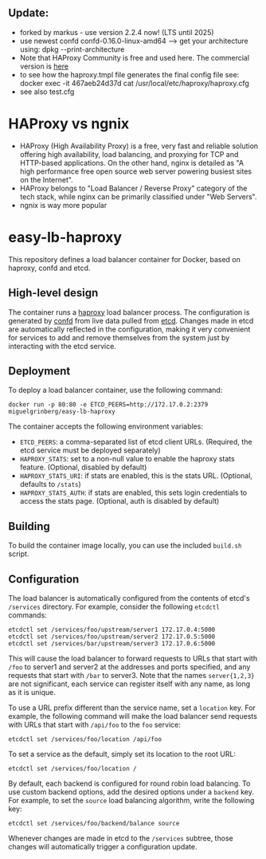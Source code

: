 ## Update:

* forked by markus - use version 2.2.4 now! (LTS until 2025)
* use newest confd confd-0.16.0-linux-amd64  --> get your architecture using: dpkg --print-architecture
* Note that HAProxy Community is free and used here. The commercial version is [here](https://www.haproxy.com/de/products/community-vs-enterprise-edition/)
* to see how the haproxy.tmpl file generates the final config file see:  docker exec -it 467aeb24d37d cat /usr/local/etc/haproxy/haproxy.cfg
* see also test.cfg

# HAProxy vs ngnix
* HAProxy (High Availability Proxy) is a free, very fast and reliable solution offering high availability, load balancing, and proxying for TCP and HTTP-based applications. On the other hand, nginx is detailed as "A high performance free open source web server powering busiest sites on the Internet".
* HAProxy belongs to "Load Balancer / Reverse Proxy" category of the tech stack, while nginx can be primarily classified under "Web Servers".
* ngnix is way more popular


# easy-lb-haproxy

This repository defines a load balancer container for Docker, based on haproxy, confd and etcd.

## High-level design

The container runs a [haproxy](http://www.haproxy.org/) load balancer process. The configuration is generated by [confd](https://github.com/kelseyhightower/confd) from live data pulled from [etcd](https://github.com/coreos/etcd). Changes made in etcd are automatically reflected in the configuration, making it very convenient for services to add and remove themselves from the system just by interacting with the etcd service.

## Deployment

To deploy a load balancer container, use the following command:

    docker run -p 80:80 -e ETCD_PEERS=http://172.17.0.2:2379 miguelgrinberg/easy-lb-haproxy

The container accepts the following environment variables:

- `ETCD_PEERS`: a comma-separated list of etcd client URLs. (Required, the etcd service must be deployed separately)
- `HAPROXY_STATS`: set to a non-null value to enable the haproxy stats feature. (Optional, disabled by default)
- `HAPROXY_STATS_URI`: if stats are enabled, this is the stats URL. (Optional, defaults to `/stats`)
- `HAPROXY_STATS_AUTH`: if stats are enabled, this sets login credentials to access the stats page. (Optional, auth is disabled by default)

## Building

To build the container image locally, you can use the included `build.sh` script.

## Configuration

The load balancer is automatically configured from the contents of etcd's `/services` directory. For example, consider the following `etcdctl` commands:

    etcdctl set /services/foo/upstream/server1 172.17.0.4:5000
    etcdctl set /services/foo/upstream/server2 172.17.0.5:5000
    etcdctl set /services/bar/upstream/server3 172.17.0.6:5000

This will cause the load balancer to forward requests to URLs that start with `/foo` to server1 and server2 at the addresses and ports specified, and any requests that start with `/bar` to server3. Note that the names `server{1,2,3}` are not significant, each service can register itself with any name, as long as it is unique.

To use a URL prefix different than the service name, set a `location` key. For example, the following command will make the load balancer send requests with URLs that start with `/api/foo` to the `foo` service:

    etcdctl set /services/foo/location /api/foo

To set a service as the default, simply set its location to the root URL:

    etcdctl set /services/foo/location /

By default, each backend is configured for round robin load balancing. To use custom backend options, add the desired options under a `backend` key. For example, to set the `source` load balancing algorithm, write the following key:

    etcdctl set /services/foo/backend/balance source

Whenever changes are made in etcd to the `/services` subtree, those changes will automatically trigger a configuration update.
